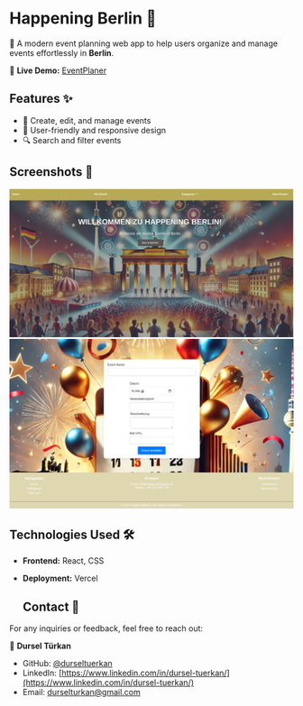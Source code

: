 # Happening Berlin 🎉  

🚀 A modern event planning web app to help users organize and manage events effortlessly in **Berlin**.  

🔗 **Live Demo:** [EventPlaner](https://eventplaner.vercel.app/)  

## Features ✨  

- 📅 Create, edit, and manage events  
- 🎨 User-friendly and responsive design  
- 🔍 Search and filter events

  
## Screenshots 📸  
![EventPlaner Screenshot](assets/homepage.png)
![EventPlaner Screenshot](assets/addEvent.png)


## Technologies Used 🛠️  

- **Frontend:** React, CSS 
- **Deployment:** Vercel

  ## Contact 📩  
For any inquiries or feedback, feel free to reach out:  

👤 **Dursel Türkan**  
- GitHub: [@durseltuerkan](https://github.com/durseltuerkan)  
- LinkedIn: [https://www.linkedin.com/in/dursel-tuerkan/](https://www.linkedin.com/in/dursel-tuerkan/) 
- Email: durselturkan@gmail.com 



